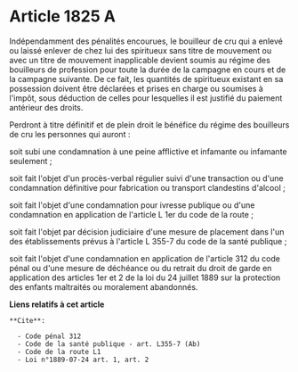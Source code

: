 # Article 1825 A

Indépendamment des pénalités encourues, le bouilleur de cru qui a enlevé ou laissé enlever de chez lui des spiritueux sans
titre de mouvement ou avec un titre de mouvement inapplicable devient soumis au régime des bouilleurs de profession pour
toute la durée de la campagne en cours et de la campagne suivante. De ce fait, les quantités de spiritueux existant en sa
possession doivent être déclarées et prises en charge ou soumises à l'impôt, sous déduction de celles pour lesquelles il est
justifié du paiement antérieur des droits.

Perdront à titre définitif et de plein droit le bénéfice du régime des bouilleurs de cru les personnes qui auront :

soit subi une condamnation à une peine afflictive et infamante ou infamante seulement ;

soit fait l'objet d'un procès-verbal régulier suivi d'une transaction ou d'une condamnation définitive pour fabrication ou
transport clandestins d'alcool ;

soit fait l'objet d'une condamnation pour ivresse publique ou d'une condamnation en application de l'article L 1er du code de
la route ;

soit fait l'objet par décision judiciaire d'une mesure de placement dans l'un des établissements prévus à l'article L 355-7
du code de la santé publique ;

soit fait l'objet d'une condamnation en application de l'article 312 du code pénal ou d'une mesure de déchéance ou du retrait
du droit de garde en application des articles 1er et 2 de la loi du 24 juillet 1889 sur la protection des enfants maltraités
ou moralement abandonnés.

**Liens relatifs à cet article**

	**Cite**:

	  - Code pénal 312
	  - Code de la santé publique - art. L355-7 (Ab)
	  - Code de la route L1
	  - Loi n°1889-07-24 art. 1, art. 2
